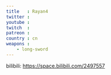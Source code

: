 ```yaml
---
title   : Rayan4
twitter : 
youtube : 
twitch  : 
patreon : 
country : cn
weapons :
    - long-sword
---
```

bilibili: https://space.bilibili.com/2497557
